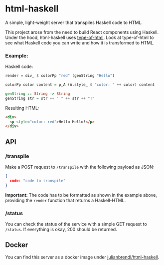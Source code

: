 # html-haskell

A simple, light-weight server that transpiles Haskell code to HTML. 

This project arose from the need to build React components using Haskell. Under the hood, html-haskell uses [type-of-html](https://github.com/knupfer/type-of-html). Look at type-of-html to see what Haskell code you can write and how it is transformed to HTML.

### Example:

Haskell code:

```haskell
render = div_ $ colorPp "red" (genString "Hello")

colorPp color content = p_A (A.style_ $ "color: " ++ color) content

genString :: String -> String
genString str = str ++ " " ++ str ++ "!"
```

Resulting HTML:

```html
<div>
  <p style="color: red">Hello Hello!</p>
</div>
```

## API

### /transpile
Make a POST request to ```/transpile``` with the following payload as JSON:

```json
{
  code: "code to transpile"
}
```

**Important:** The code has to be formatted as shown in the example above, providing the ```render``` function that returns a Haskell-HTML.

### /status
You can check the status of the service with a simple GET request to ```/status```. If everything is okay, 200 should be returned.

## Docker 

You can find this server as a docker image under [julianbrendl/html-haskell](https://hub.docker.com/r/julianbrendl/html-haskell/).